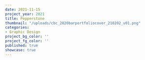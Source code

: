 ```yaml
---
date: 2021-11-15
project_year: 2021
title: Pepperstone
thumbnail: "/uploads/cbc_2020barportfoliocover_210202_v01.png"
categories:
- Graphic Design
project_bg_color: ''
project_fg_color: ''
published: true
showcase: true
---
```

<gallery class="col-med-2"> 

</gallery>
